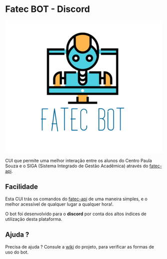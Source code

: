 # Fatec BOT - Discord

![logo](/images/fatecbot.PNG)

CUI que permite uma melhor interação entre os alunos do Centro Paula Souza e o SIGA (Sistema Integrado de Gestão Acadêmica) através do [fatec-api](https://github.com/filipemeneses/fatec-api).

## Facilidade

Esta CUI trás os comandos do [fatec-api](https://github.com/filipemeneses/fatec-api) de uma maneira simples, e o melhor acessível de qualquer lugar a qualquer hora!.

O bot foi desenvolvido para o **discord** por conta dos altos índices de utilização desta plataforma. 

## Ajuda ?

Precisa de ajuda ? Consule a [wiki](https://github.com/M3nin0/fatec-bot/wiki) do projeto, para verificar as formas de uso do bot.
